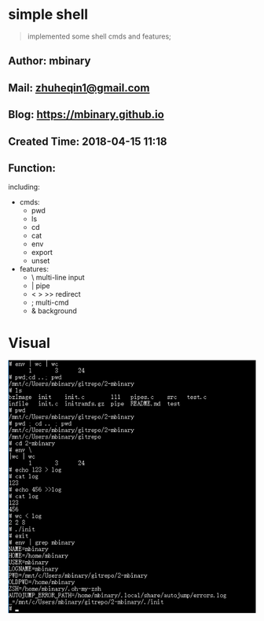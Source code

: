 # simple shell
>implemented some shell cmds and features;

## Author: mbinary
## Mail: zhuheqin1@gmail.com
## Blog: https://mbinary.github.io
## Created Time: 2018-04-15  11:18
## Function:
including:
* cmds:
	- pwd
	- ls
	- cd
	- cat
	- env
	- export
	- unset
* features:
	- \ multi-line input
	- |  pipe
	- < >   >>  redirect
	-  ; multi-cmd
	-  & background

# Visual
![](src/shell.png)
